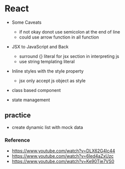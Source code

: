 # React

- Some Caveats
  - if not okay donot use semicolon at the end of line
  - could use arrow function in all function
- JSX to JavaScript and Back
  - surround {} literal for jsx section in interpreting js
  - use string templating literal
- Inline styles with the style property

  - jsx only accept js object as style

- class based component
- state management

## practice

- create dynamic list with mock data

### Reference

- https://www.youtube.com/watch?v=DLX62G4lc44
- https://www.youtube.com/watch?v=6Ied4aZxUzc
- https://www.youtube.com/watch?v=Ke90Tje7VS0
